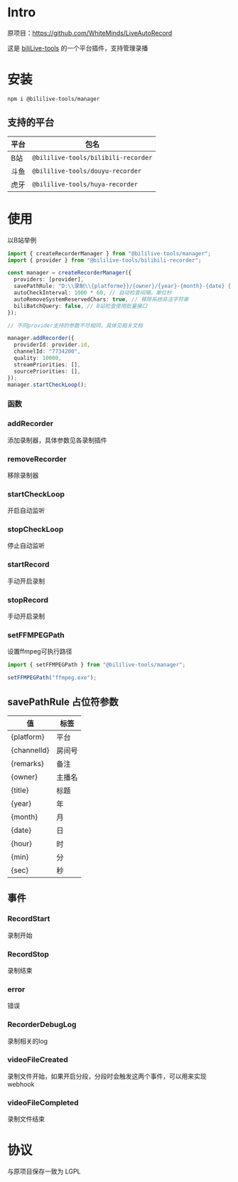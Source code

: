 # Intro

原项目：https://github.com/WhiteMinds/LiveAutoRecord

这是 [biliLive-tools](https://github.com/renmu123/biliLive-tools) 的一个平台插件，支持管理录播

# 安装

`npm i @bililive-tools/manager`

## 支持的平台

| 平台 | 包名                                |
| ---- | ----------------------------------- |
| B站  | `@bililive-tools/bilibili-recorder` |
| 斗鱼 | `@bililive-tools/douyu-recorder`    |
| 虎牙 | `@bililive-tools/huya-recorder`     |

# 使用

以B站举例

```ts
import { createRecorderManager } from "@bililive-tools/manager";
import { provider } from "@bililive-tools/bilibili-recorder";

const manager = createRecorderManager({
  providers: [provider],
  savePathRule: "D:\\录制\\{platforme}}/{owner}/{year}-{month}-{date} {hour}-{min}-{sec} {title}", // 保存路径，占位符见文档
  autoCheckInterval: 1000 * 60, // 自动检查间隔，单位秒
  autoRemoveSystemReservedChars: true, // 移除系统非法字符串
  biliBatchQuery: false, // B站检查使用批量接口
});

// 不同provider支持的参数不尽相同，具体见相关文档

manager.addRecorder({
  providerId: provider.id,
  channelId: "7734200",
  quality: 10000,
  streamPriorities: [],
  sourcePriorities: [],
});
manager.startCheckLoop();
```

### 函数

### addRecorder

添加录制器，具体参数见各录制插件

### removeRecorder

移除录制器

### startCheckLoop

开启自动监听

### stopCheckLoop

停止自动监听

### startRecord

手动开启录制

### stopRecord

手动开启录制

### setFFMPEGPath

设置ffmpeg可执行路径

```ts
import { setFFMPEGPath } from "@bililive-tools/manager";

setFFMPEGPath("ffmpeg.exe");
```

## savePathRule 占位符参数

| 值          | 标签   |
| ----------- | ------ |
| {platform}  | 平台   |
| {channelId} | 房间号 |
| {remarks}   | 备注   |
| {owner}     | 主播名 |
| {title}     | 标题   |
| {year}      | 年     |
| {month}     | 月     |
| {date}      | 日     |
| {hour}      | 时     |
| {min}       | 分     |
| {sec}       | 秒     |

## 事件

### RecordStart

录制开始

### RecordStop

录制结束

### error

错误

### RecorderDebugLog

录制相关的log

### videoFileCreated

录制文件开始，如果开启分段，分段时会触发这两个事件，可以用来实现webhook

### videoFileCompleted

录制文件结束

# 协议

与原项目保存一致为 LGPL
